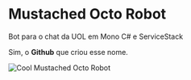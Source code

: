 Mustached Octo Robot
====================

Bot para o chat da UOL em Mono C# e ServiceStack

Sim, o **Github** que criou esse nome.

![Cool Mustached Octo Robot](http://i.imgur.com/tgqiwcr.png)